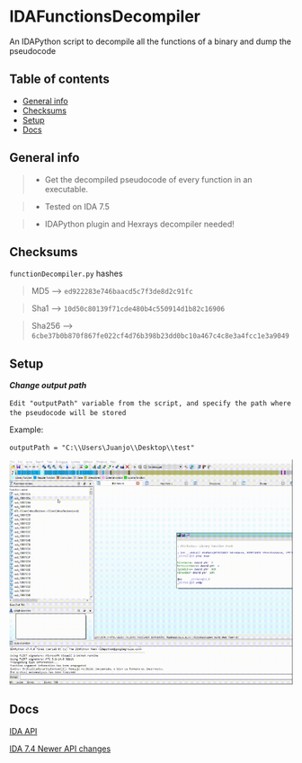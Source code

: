 # IDAFunctionsDecompiler

An IDAPython script to decompile all the functions of a binary and dump the pseudocode 

## Table of contents
* [General info](#general-info)
* [Checksums](#checksums)
* [Setup](#setup)
* [Docs](#Docs)


## General info

>- Get the decompiled pseudocode of every function in an executable.

>- Tested on IDA 7.5

>- IDAPython plugin and Hexrays decompiler needed! 

## Checksums

`functionDecompiler.py` hashes

>MD5 --> `ed922283e746baacd5c7f3de8d2c91fc`

>Sha1 --> `10d50c80139f71cde480b4c550914d1b82c16906`

>Sha256 --> `6cbe37b0b870f867fe022cf4d76b398b23dd0bc10a467c4c8e3a4fcc1e3a9049`

## Setup

***Change output path***

`Edit "outputPath" variable from the script, and specify the path where the pseudocode will be stored`

Example:

`outputPath = "C:\\Users\Juanjo\\Desktop\\test"`

![](example.gif)

## Docs

[IDA API](https://www.hex-rays.com/products/ida/support/idapython_docs/)

[IDA 7.4 Newer API changes](https://www.hex-rays.com/products/ida/support/ida74_idapython_no_bc695_porting_guide.shtml)



